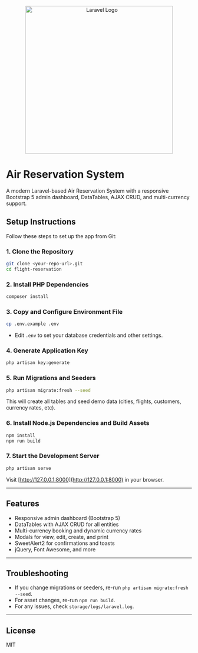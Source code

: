 <p align="center"><a href="https://laravel.com" target="_blank"><img src="https://raw.githubusercontent.com/laravel/art/master/logo-lockup/5%20SVG/2%20CMYK/1%20Full%20Color/laravel-logolockup-cmyk-red.svg" width="400" alt="Laravel Logo"></a></p>

# Air Reservation System

A modern Laravel-based Air Reservation System with a responsive Bootstrap 5 admin dashboard, DataTables, AJAX CRUD, and multi-currency support.

## Setup Instructions

Follow these steps to set up the app from Git:

### 1. Clone the Repository
```bash
git clone <your-repo-url>.git
cd flight-reservation
```

### 2. Install PHP Dependencies
```bash
composer install
```

### 3. Copy and Configure Environment File
```bash
cp .env.example .env
```
- Edit `.env` to set your database credentials and other settings.

### 4. Generate Application Key
```bash
php artisan key:generate
```

### 5. Run Migrations and Seeders
```bash
php artisan migrate:fresh --seed
```
This will create all tables and seed demo data (cities, flights, customers, currency rates, etc).

### 6. Install Node.js Dependencies and Build Assets
```bash
npm install
npm run build
```

### 7. Start the Development Server
```bash
php artisan serve
```
Visit [http://127.0.0.1:8000](http://127.0.0.1:8000) in your browser.

---

## Features
- Responsive admin dashboard (Bootstrap 5)
- DataTables with AJAX CRUD for all entities
- Multi-currency booking and dynamic currency rates
- Modals for view, edit, create, and print
- SweetAlert2 for confirmations and toasts
- jQuery, Font Awesome, and more

---

## Troubleshooting
- If you change migrations or seeders, re-run `php artisan migrate:fresh --seed`.
- For asset changes, re-run `npm run build`.
- For any issues, check `storage/logs/laravel.log`.

---

## License
MIT
